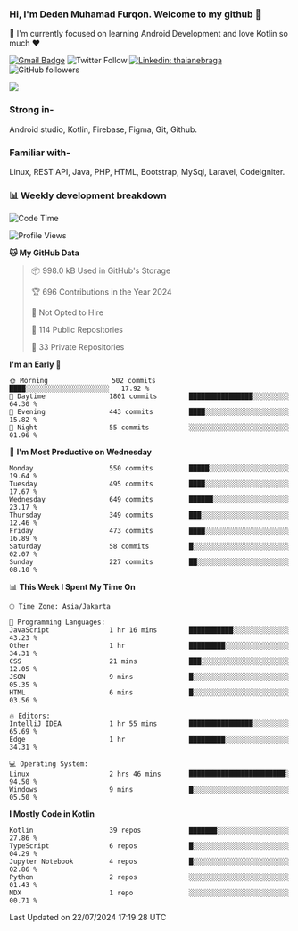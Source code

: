 ### Hi, I'm Deden Muhamad Furqon. Welcome to my github 👋

<!--
**furqoncreative/furqoncreative** is a ✨ _special_ ✨ repository because its `README.md` (this file) appears on your GitHub profile.

Here are some ideas to get you started:

- 🔭 I’m currently working on ...
- 👯 I’m looking to collaborate on ...
- 🤔 I’m looking for help with ...
- 💬 Ask me about ...
- 📫 How to reach me: ...
- 😄 Pronouns: ...
- ⚡ Fun fact: ...
-->

  🌱 I'm currently focused on learning Android Development and love Kotlin so much ❤ 

[![Gmail Badge](https://img.shields.io/badge/-furqoncreative24@gmail.com-c14438?style=flat-square&logo=Gmail&logoColor=white&link=mailto:furqoncreative24@gmail.com)](mailto:furqoncreative24@gmail.com)
![Twitter Follow](https://img.shields.io/twitter/follow/furqoncreative?label=Follow)
[![Linkedin: thaianebraga](https://img.shields.io/badge/-Deden_Muhamad_Furqon-blue?style=flat-square&logo=Linkedin&logoColor=white&link=https://www.linkedin.com/in/anmol-p-singh/)](https://www.linkedin.com/in/furqoncreative/)
![GitHub followers](https://img.shields.io/github/followers/furqoncreative?label=Follow&style=social)

<img src="https://github-readme-stats.sera5-dev.vercel.app/api?username=furqoncreative&hide=stars&show_icons=true&count_private=true&include_all_commits=true&title_color=#008080&icon_color=#008080&hide_border=true" width="">

### Strong in-

Android studio, Kotlin, Firebase, Figma, Git, Github.

### Familiar with-
Linux, REST API, Java, PHP, HTML, Bootstrap, MySql, Laravel, CodeIgniter.

### 📊 Weekly development breakdown

<!--START_SECTION:waka-->
![Code Time](http://img.shields.io/badge/Code%20Time-2%2C549%20hrs%2020%20mins-blue)

![Profile Views](http://img.shields.io/badge/Profile%20Views-0-blue)

**🐱 My GitHub Data** 

> 📦 998.0 kB Used in GitHub's Storage 
 > 
> 🏆 696 Contributions in the Year 2024
 > 
> 🚫 Not Opted to Hire
 > 
> 📜 114 Public Repositories 
 > 
> 🔑 33 Private Repositories 
 > 
**I'm an Early 🐤** 

```text
🌞 Morning                502 commits         ████░░░░░░░░░░░░░░░░░░░░░   17.92 % 
🌆 Daytime                1801 commits        ████████████████░░░░░░░░░   64.30 % 
🌃 Evening                443 commits         ████░░░░░░░░░░░░░░░░░░░░░   15.82 % 
🌙 Night                  55 commits          ░░░░░░░░░░░░░░░░░░░░░░░░░   01.96 % 
```
📅 **I'm Most Productive on Wednesday** 

```text
Monday                   550 commits         █████░░░░░░░░░░░░░░░░░░░░   19.64 % 
Tuesday                  495 commits         ████░░░░░░░░░░░░░░░░░░░░░   17.67 % 
Wednesday                649 commits         ██████░░░░░░░░░░░░░░░░░░░   23.17 % 
Thursday                 349 commits         ███░░░░░░░░░░░░░░░░░░░░░░   12.46 % 
Friday                   473 commits         ████░░░░░░░░░░░░░░░░░░░░░   16.89 % 
Saturday                 58 commits          █░░░░░░░░░░░░░░░░░░░░░░░░   02.07 % 
Sunday                   227 commits         ██░░░░░░░░░░░░░░░░░░░░░░░   08.10 % 
```


📊 **This Week I Spent My Time On** 

```text
🕑︎ Time Zone: Asia/Jakarta

💬 Programming Languages: 
JavaScript               1 hr 16 mins        ███████████░░░░░░░░░░░░░░   43.23 % 
Other                    1 hr                █████████░░░░░░░░░░░░░░░░   34.31 % 
CSS                      21 mins             ███░░░░░░░░░░░░░░░░░░░░░░   12.05 % 
JSON                     9 mins              █░░░░░░░░░░░░░░░░░░░░░░░░   05.35 % 
HTML                     6 mins              █░░░░░░░░░░░░░░░░░░░░░░░░   03.56 % 

🔥 Editors: 
IntelliJ IDEA            1 hr 55 mins        ████████████████░░░░░░░░░   65.69 % 
Edge                     1 hr                █████████░░░░░░░░░░░░░░░░   34.31 % 

💻 Operating System: 
Linux                    2 hrs 46 mins       ████████████████████████░   94.50 % 
Windows                  9 mins              █░░░░░░░░░░░░░░░░░░░░░░░░   05.50 % 
```

**I Mostly Code in Kotlin** 

```text
Kotlin                   39 repos            ███████░░░░░░░░░░░░░░░░░░   27.86 % 
TypeScript               6 repos             █░░░░░░░░░░░░░░░░░░░░░░░░   04.29 % 
Jupyter Notebook         4 repos             █░░░░░░░░░░░░░░░░░░░░░░░░   02.86 % 
Python                   2 repos             ░░░░░░░░░░░░░░░░░░░░░░░░░   01.43 % 
MDX                      1 repo              ░░░░░░░░░░░░░░░░░░░░░░░░░   00.71 % 
```




 Last Updated on 22/07/2024 17:19:28 UTC
<!--END_SECTION:waka-->
